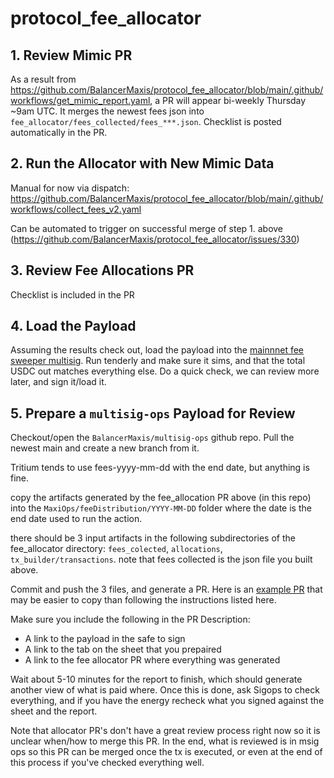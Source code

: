 # protocol_fee_allocator

## 1. Review Mimic PR

As a result from https://github.com/BalancerMaxis/protocol_fee_allocator/blob/main/.github/workflows/get_mimic_report.yaml, a PR will appear bi-weekly Thursday ~9am UTC. It merges the newest fees json into `fee_allocator/fees_collected/fees_***.json`. Checklist is posted automatically in the PR.

## 2. Run the Allocator with New Mimic Data

Manual for now via dispatch: https://github.com/BalancerMaxis/protocol_fee_allocator/blob/main/.github/workflows/collect_fees_v2.yaml

Can be automated to trigger on successful merge of step 1. above (https://github.com/BalancerMaxis/protocol_fee_allocator/issues/330)

## 3. Review Fee Allocations PR

Checklist is included in the PR

## 4. Load the Payload

Assuming the results check out, load the payload into the [mainnnet fee sweeper multisig](https://app.safe.global/balances?safe=eth:0x7c68c42De679ffB0f16216154C996C354cF1161B). Run tenderly and make sure it sims, and that the total USDC out matches everything else. Do a quick check, we can review more later, and sign it/load it.

## 5. Prepare a `multisig-ops` Payload for Review

Checkout/open the `BalancerMaxis/multisig-ops` github repo. Pull the newest main and create a new branch from it.

Tritium tends to use fees-yyyy-mm-dd with the end date, but anything is fine.

copy the artifacts generated by the fee_allocation PR above (in this repo) into the `MaxiOps/feeDistribution/YYYY-MM-DD` folder where the date is the end date used to run the action.

there should be 3 input artifacts in the following subdirectories of the fee_allocator directory: `fees_colected`, `allocations`, `tx_builder/transactions`. note that fees collected is the json file you built above.

Commit and push the 3 files, and generate a PR. Here is an [example PR](https://github.com/BalancerMaxis/multisig-ops/pull/785) that may be easier to copy than following the instructions listed here.

Make sure you include the following in the PR Description:

- A link to the payload in the safe to sign
- A link to the tab on the sheet that you prepaired
- A link to the fee allocator PR where everything was generated

Wait about 5-10 minutes for the report to finish, which should generate another view of what is paid where. Once this is done, ask Sigops to check everything, and if you have the energy recheck what you signed against the sheet and the report.

Note that allocator PR's don't have a great review process right now so it is unclear when/how to merge this PR. In the end, what is reviewed is in msig ops so this PR can be merged once the tx is executed, or even at the end of this process if you've checked everything well.
